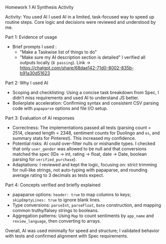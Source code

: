 Homework 1 AI Synthesis Activity

Activity: You used AI 
I used AI in a limited, task-focused way to speed up routine steps. Core logic and decisions were reviewed and understood by me.

Part 1: Evidence of usage
- Brief prompts I used :
  - "Make a Taskwise list of things to do"
  - "Make sure my AI description section is detailed"
 I verified all outputs locally (`8 passing`).
Link -> https://chatgpt.com/share/68dae142-71d0-8002-835b-b91a30d51623

Part 2: Why I used AI
- Scoping and checklisting: Using a concise task breakdown from Spec, I didn’t miss requirements and used AI to understand JS better.
- Boilerplate acceleration: Confirming syntax and consistent CSV parsing code with `papaparse` options and file I/O setup.

Part 3: Evaluation of AI responses
- Correctness: The implementations passed all tests (parsing count = 2514, cleaned length = 2348, sentiment counts for Duolingo and `es`, and summary stats for Pinterest). This increased my confidence.
- Potential risks: AI could over-filter nulls or mishandle types. I checked that only `user_gender` was allowed to be null and that conversions matched the spec (IDs → int, rating → float, date → Date, boolean parsing for `verified_purchase`).
- Adaptations: I reviewed and kept the logic, focusing on: strict trimming for null-like strings, not auto-typing with papaparse, and rounding average rating to 3 decimals as tests expect.

Part 4: Concepts verified and briefly explained
- papaparse options: `header: true` to map columns to keys; `skipEmptyLines: true` to ignore blank lines.
- Type conversions: `parseInt`, `parseFloat`, `Date` construction, and mapping common truthy/falsey strings to booleans.
- Aggregation patterns: Using `Map` to count sentiments by `app_name` and `review_language`, then converting to arrays.

Overall, AI was used minimally for speed and structure; I validated behavior with tests and confirmed alignment with Spec requirements.
